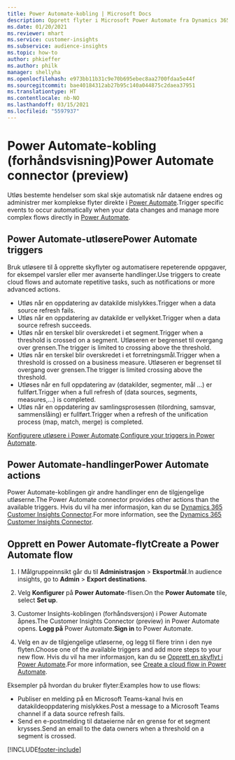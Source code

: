 ```yaml
---
title: Power Automate-kobling | Microsoft Docs
description: Opprett flyter i Microsoft Power Automate fra Dynamics 365 Customer Insights.
ms.date: 01/20/2021
ms.reviewer: mhart
ms.service: customer-insights
ms.subservice: audience-insights
ms.topic: how-to
author: phkieffer
ms.author: philk
manager: shellyha
ms.openlocfilehash: e973bb11b31c9e70b695ebec8aa2700fdaa5e44f
ms.sourcegitcommit: bae40184312ab27b95c140a044875c2daea37951
ms.translationtype: HT
ms.contentlocale: nb-NO
ms.lasthandoff: 03/15/2021
ms.locfileid: "5597937"
---
```

# <a name="power-automate-connector-preview"></a><span data-ttu-id="2edff-103">Power Automate-kobling (forhåndsvisning)</span><span class="sxs-lookup"><span data-stu-id="2edff-103">Power Automate connector (preview)</span></span>

<span data-ttu-id="2edff-104">Utløs bestemte hendelser som skal skje automatisk når dataene endres og administrer mer komplekse flyter direkte i [Power Automate](https://flow.microsoft.com/).</span><span class="sxs-lookup"><span data-stu-id="2edff-104">Trigger specific events to occur automatically when your data changes and manage more complex flows directly in [Power Automate](https://flow.microsoft.com/).</span></span>

## <a name="power-automate-triggers"></a><span data-ttu-id="2edff-105">Power Automate-utløsere</span><span class="sxs-lookup"><span data-stu-id="2edff-105">Power Automate triggers</span></span>

<span data-ttu-id="2edff-106">Bruk utløsere til å opprette skyflyter og automatisere repeterende oppgaver, for eksempel varsler eller mer avanserte handlinger.</span><span class="sxs-lookup"><span data-stu-id="2edff-106">Use triggers to create cloud flows and automate repetitive tasks, such as notifications or more advanced actions.</span></span> 

- <span data-ttu-id="2edff-107">Utløs når en oppdatering av datakilde mislykkes.</span><span class="sxs-lookup"><span data-stu-id="2edff-107">Trigger when a data source refresh fails.</span></span> 
- <span data-ttu-id="2edff-108">Utløs når en oppdatering av datakilde er vellykket.</span><span class="sxs-lookup"><span data-stu-id="2edff-108">Trigger when a data source refresh succeeds.</span></span>
- <span data-ttu-id="2edff-109">Utløs når en terskel blir overskredet i et segment.</span><span class="sxs-lookup"><span data-stu-id="2edff-109">Trigger when a threshold is crossed on a segment.</span></span> <span data-ttu-id="2edff-110">Utløseren er begrenset til overgang over grensen.</span><span class="sxs-lookup"><span data-stu-id="2edff-110">The trigger is limited to crossing above the threshold.</span></span>
- <span data-ttu-id="2edff-111">Utløs når en terskel blir overskredet i et forretningsmål.</span><span class="sxs-lookup"><span data-stu-id="2edff-111">Trigger when a threshold is crossed on a business measure.</span></span> <span data-ttu-id="2edff-112">Utløseren er begrenset til overgang over grensen.</span><span class="sxs-lookup"><span data-stu-id="2edff-112">The trigger is limited crossing above the threshold.</span></span>
- <span data-ttu-id="2edff-113">Utløses når en full oppdatering av (datakilder, segmenter, mål ...) er fullført.</span><span class="sxs-lookup"><span data-stu-id="2edff-113">Trigger when a full refresh of (data sources, segments, measures,...) is completed.</span></span>
- <span data-ttu-id="2edff-114">Utløs når en oppdatering av samlingsprosessen (tilordning, samsvar, sammenslåing) er fullført.</span><span class="sxs-lookup"><span data-stu-id="2edff-114">Trigger when a refresh of the unification process (map, match, merge) is completed.</span></span>

<span data-ttu-id="2edff-115">[Konfigurere utløsere i Power Automate](https://flow.microsoft.com/connectors/shared_customerinsights/dynamics-365-customer-insights-connector/).</span><span class="sxs-lookup"><span data-stu-id="2edff-115">[Configure your triggers in Power Automate](https://flow.microsoft.com/connectors/shared_customerinsights/dynamics-365-customer-insights-connector/).</span></span>

## <a name="power-automate-actions"></a><span data-ttu-id="2edff-116">Power Automate-handlinger</span><span class="sxs-lookup"><span data-stu-id="2edff-116">Power Automate actions</span></span>
<span data-ttu-id="2edff-117">Power Automate-koblingen gir andre handlinger enn de tilgjengelige utløserne.</span><span class="sxs-lookup"><span data-stu-id="2edff-117">The Power Automate connector provides other actions than the available triggers.</span></span> <span data-ttu-id="2edff-118">Hvis du vil ha mer informasjon, kan du se [Dynamics 365 Customer Insights Connector](/connectors/customerinsights/).</span><span class="sxs-lookup"><span data-stu-id="2edff-118">For more information, see the [Dynamics 365 Customer Insights Connector](/connectors/customerinsights/).</span></span>

## <a name="create-a-power-automate-flow"></a><span data-ttu-id="2edff-119">Opprett en Power Automate-flyt</span><span class="sxs-lookup"><span data-stu-id="2edff-119">Create a Power Automate flow</span></span>

1. <span data-ttu-id="2edff-120">I Målgruppeinnsikt går du til **Administrasjon** > **Eksportmål**.</span><span class="sxs-lookup"><span data-stu-id="2edff-120">In audience insights, go to **Admin** > **Export destinations**.</span></span>

1. <span data-ttu-id="2edff-121">Velg **Konfigurer** på **Power Automate**-flisen.</span><span class="sxs-lookup"><span data-stu-id="2edff-121">On the **Power Automate** tile, select **Set up**.</span></span>

1. <span data-ttu-id="2edff-122">Customer Insights-koblingen (forhåndsversjon) i Power Automate åpnes.</span><span class="sxs-lookup"><span data-stu-id="2edff-122">The Customer Insights Connector (preview) in Power Automate opens.</span></span> <span data-ttu-id="2edff-123">**Logg på** Power Automate.</span><span class="sxs-lookup"><span data-stu-id="2edff-123">**Sign in** to Power Automate.</span></span>

1. <span data-ttu-id="2edff-124">Velg en av de tilgjengelige utløserne, og legg til flere trinn i den nye flyten.</span><span class="sxs-lookup"><span data-stu-id="2edff-124">Choose one of the available triggers and add more steps to your new flow.</span></span> <span data-ttu-id="2edff-125">Hvis du vil ha mer informasjon, kan du se [Opprett en skyflyt i Power Automate](/power-automate/get-started-logic-flow).</span><span class="sxs-lookup"><span data-stu-id="2edff-125">For more information, see [Create a cloud flow in Power Automate](/power-automate/get-started-logic-flow).</span></span>

<span data-ttu-id="2edff-126">Eksempler på hvordan du bruker flyter:</span><span class="sxs-lookup"><span data-stu-id="2edff-126">Examples how to use flows:</span></span> 
- <span data-ttu-id="2edff-127">Publiser en melding på en Microsoft Teams-kanal hvis en datakildeoppdatering mislykkes.</span><span class="sxs-lookup"><span data-stu-id="2edff-127">Post a message to a Microsoft Teams channel if a data source refresh fails.</span></span> 
- <span data-ttu-id="2edff-128">Send en e-postmelding til dataeierne når en grense for et segment krysses.</span><span class="sxs-lookup"><span data-stu-id="2edff-128">Send an email to the data owners when a threshold on a segment is crossed.</span></span>



[!INCLUDE[footer-include](../includes/footer-banner.md)]